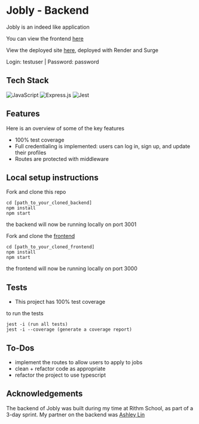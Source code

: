 # Jobly - Backend
Jobly is an indeed like application

You can view the frontend [here](https://github.com/camrandev/jobly-frontend)

View the deployed site [here](https://general-honey.surge.sh/), deployed with Render and Surge

Login: testuser | Password: password

## Tech Stack
![JavaScript](https://img.shields.io/badge/javascript-%23323330.svg?style=for-the-badge&logo=javascript&logoColor=%23F7DF1E)
![Express.js](https://img.shields.io/badge/express.js-%23404d59.svg?style=for-the-badge&logo=express&logoColor=%2361DAFB)
![Jest](https://img.shields.io/badge/-jest-%23C21325?style=for-the-badge&logo=jest&logoColor=white)

## Features
Here is an overview of some of the key features

- 100% test coverage
- Full credentialing is implemented: users can log in, sign up, and update their profiles
- Routes are protected with middleware

## Local setup instructions
Fork and clone this repo
```
cd [path_to_your_cloned_backend]
npm install
npm start
```
the backend will now be running locally on port 3001

Fork and clone the [frontend](https://github.com/camrandev/jobly-frontend) 

```
cd [path_to_your_cloned_frontend]
npm install
npm start
```
the frontend will now be running locally on port 3000


## Tests
- This project has 100% test coverage

to run the tests
```
jest -i (run all tests)
jest -i --coverage (generate a coverage report)
```

## To-Dos
- implement the routes to allow users to apply to jobs
- clean + refactor code as appropriate
- refactor the project to use typescript

## Acknowledgements
The backend of Jobly was built during my time at Rithm School, as part of a 3-day sprint. My partner on the backend was [Ashley Lin](https://github.com/Ashley-Y-Lin)



